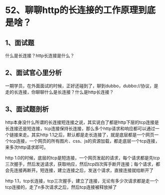 # 52、聊聊http的长连接的工作原理到底是啥？

## 1、面试题

 

什么是长连接？http长连接是什么？

 

## 2、面试官心里分析

 

一期学员，在外面面试的时候，正好还碰到了，聊到dubbo，dubbo://协议，是走的长连接，你聊聊什么是长连接？什么是http长连接？

 

## 3、面试题剖析

 

http本身没什么所谓的长连接短连接之说，其实说白了都是http下层的tcp连接是长连接还是短连接，tcp连接保持长连接，那么多个http请求和响应都可以通过一个链接来走。其实http 1.1之后，默认都是走长连接了，就是底层都是一个网页一个tcp连接，一个网页的所有图片、css、js的资源加载，都走底层一个tcp连接，来多次http请求即可。

 

http 1.0的时候，底层的tcp是短连接，一个网页发起的请求，每个请求都是先tcp三次握手，然后发送请求，获取响应，然后tcp四次挥手断开连接；每个请求，都会先连接再断开。短连接，建立连接之后，发送个请求，直接连接就给断开了

 

http 1.1，tcp长连接，tcp三次握手，建立了连接，无论有多少次请求都是走一个tcp连接的，走了n多次请求之后，然后tcp连接被释放掉了
